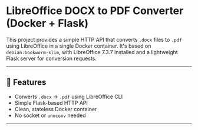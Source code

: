 # LibreOffice DOCX to PDF Converter (Docker + Flask)

This project provides a simple HTTP API that converts `.docx` files to `.pdf` using LibreOffice in a single Docker container. It's based on `debian:bookworm-slim`, with LibreOffice 7.3.7 installed and a lightweight Flask server for conversion requests.

---

## 🚀 Features

- Converts `.docx` → `.pdf` using LibreOffice CLI
- Simple Flask-based HTTP API
- Clean, stateless Docker container
- No socket or `unoconv` needed

---


